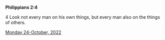 **Philippians 2:4**

4 Look not every man on his own things, but every man also on the things of others.

[Monday 24-October, 2022](https://t.me/s/daily_scripture)
